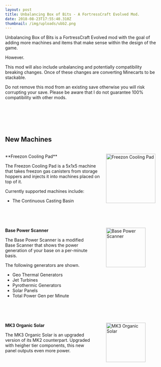 ```yaml
---
layout: post
title: Unbalancing Box of Bits - A FortressCraft Evolved Mod.
date: 2018-08-23T17:55:40.310Z
thumbnail: /img/uploads/ubb2.png
---
```

Unbalancing Box of Bits is a FortressCraft Evolved mod with the goal of adding more machines and items that make sense within the design of the game.

However.   
    
This mod will also include unbalancing and potentially compatibility breaking changes. Once of these changes are converting Minecarts to be stackable.   
   
Do not remove this mod from an existing save otherwise you will risk corrupting your save. Please be aware that I do not guarantee 100% compatibility with other mods. 
<br><br><br>
<br><br><br>

## New Machines

<br>

<div style="float: right;"><img src="https://www.petercashel.net/img/uploads/petercashel.freezoncoolingpadplacement.png" alt="Freezon Cooling Pad" width="160px" hspace="16" /></div>
**Freezon Cooling Pad**


The Freezon Cooling Pad is a 5x1x5 machine that takes freezon gas canisters from storage hoppers and injects it into machines placed on top of it.

Currently supported machines include:

* The Continuous Casting Basin


<br><br><br>

<div style="float: right;">
<img src="https://www.petercashel.net/img/uploads/petercashel.basepowerscanner.png" alt="Base Power Scanner" width="128px" hspace="48" /> </div>

 **Base Power Scanner**

The Base Power Scanner is a modified Base Scanner that shows the power generation of your base on a per-minute basis. 

The following generators are shown.

* Geo Thermal Generators
* Jet Turbines
* Pyrothermic Generators
* Solar Panels
* Total Power Gen per Minute

<br><br><br>

<div style="float: right;">
<img src="https://www.petercashel.net/img/uploads/petercashel.solarpanelmk3organicplacement.png" alt="MK3 Organic Solar" width="128px" hspace="48" /> </div>

 **MK3 Organic Solar**

The MK3 Organic Solar is an upgraded version of its MK2 counterpart. Upgraded with heigher tier components, this new panel outputs even more power. 
